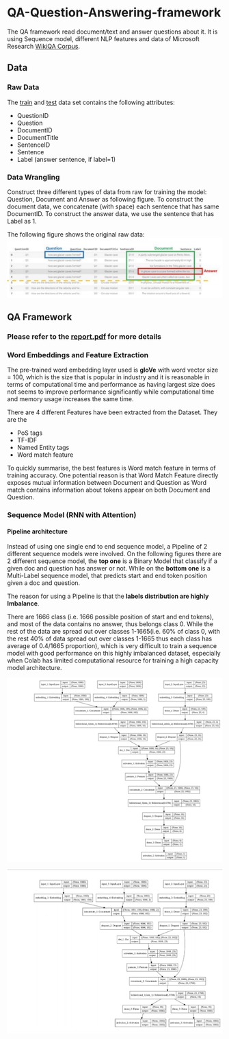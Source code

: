 # QA-Question-Answering-framework

The QA framework read document/text and answer questions about it. It is using Sequence model, different NLP features and data of Microsoft Research [WikiQA Corpus](https://www.aclweb.org/anthology/D15-1237/).

## Data
### Raw Data

The [train](WikiQA-train.tsv) and [test](WikiQA-test.tsv) data set contains the following attributes:
* QuestionID
* Question
* DocumentID 
* DocumentTitle
* SentenceID
* Sentence
* Label (answer sentence, if label=1)


### Data Wrangling 

Construct three different types of data from raw for training the model: Question, Document and Answer as following figure. To construct the document data, we concatenate (with space) each sentence that has same DocumentID. To construct the answer data, we use the sentence that has Label as 1.

The following figure shows the original raw data:
![](media/raw_data.png)


## QA Framework
### Please refer to the [report.pdf](report.pdf) for more details

### Word Embeddings and Feature Extraction
The pre-trained word embedding layer used is **gloVe** with word vector size = 100, which is the size that is popular in industry and  it is reasonable in terms of computational time and performance as having largest size does not seems to improve performance significantly while computational time and memory usage increases the same time.

There are 4 different Features have been extracted from the Dataset. They are the 
* PoS tags
* TF-IDF
* Named Entity tags
* Word match feature

To quickly summarise, the best features is Word match feature in terms of training accuracy. One potential reason is that Word Match Feature directly exposes mutual information between Document and Question as Word match contains information about tokens appear on both Document and Question. 


### Sequence Model (RNN with Attention)
#### Pipeline architecture
Instead of using one single end to end sequence model,  a Pipeline of 2 different sequence models were involved. 
On the following figures there are 2 different sequence model, the **top one** is a Binary Model that classify if a given doc and question has answer or not. 
While on the **bottom one** is a Multi-Label sequence model, that predicts start and end token position given a doc and question.  

The reason for using a Pipeline is that the **labels distribution are highly Imbalance**. 

There are 1666 class (i.e. 1666 possible position of start and end tokens), and most of the data contains no answer, thus belongs class 0. 
While the rest of the data are spread out over classes 1-1665(i.e. 60% of class 0, with the rest 40%  of data spread out over classes 1-1665 thus each class has average of  0.4/1665 proportion), which is very difficult to train a sequence model with good performance  on this highly imbalanced dataset, especially when Colab has limited computational resource for training a high capacity model architecture.

![](media/binary.png)

![](media/multi.png)
